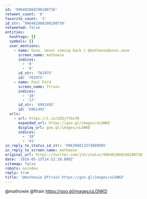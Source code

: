 ```yaml
---
id: '996402868298100738'
retweet_count: '0'
favorite_count: '3'
id_str: '996402868298100738'
retweeted: false
entities:
  hashtags: []
  symbols: []
  user_mentions:
    - name: Gone, never coming back | @mathowie@xoxo.zone
      screen_name: mathowie
      indices:
        - '0'
        - '9'
      id_str: '761975'
      id: '761975'
    - name: Paul Ford
      screen_name: ftrain
      indices:
        - '10'
        - '17'
      id_str: '6981492'
      id: '6981492'
  urls:
    - url: https://t.co/UZDjYYGsfO
      expanded_url: https://goo.gl/images/uLGNKD
      display_url: goo.gl/images/uLGNKD
      indices:
        - '18'
        - '41'
in_reply_to_status_id_str: '996398813374889985'
in_reply_to_screen_name: mathowie
original_url: https://twitter.com/jth/status/996402868298100738
date: '2018-05-15T14:52:10.000Z'
sitemap: false
robots: noindex
reply: true
title: '@mathowie @ftrain https://goo.gl/images/uLGNKD'
---
```


@mathowie @ftrain https://goo.gl/images/uLGNKD